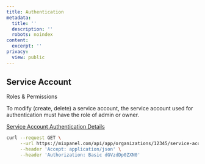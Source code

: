 ```yaml
---
title: Authentication
metadata:
  title: ''
  description: ''
  robots: noindex
content:
  excerpt: ''
privacy:
  view: public
---
```

## Service Account

<Callout icon="📘" theme="info">
  Roles & Permissions

  To modify (create, delete) a service account, the service account used for authentication must have the role of admin or owner.
</Callout>

[Service Account Authentication Details](ref:authentication#service-accounts)

```sh
curl --request GET \
     --url https://mixpanel.com/api/app/organizations/12345/service-accounts \
     --header 'Accept: application/json' \
     --header 'Authorization: Basic dGVzdDp0ZXN0'
```
